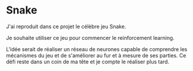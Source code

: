 # Snake

J'ai reproduit dans ce projet le célèbre jeu Snake. 

Je souhaite utiliser ce jeu pour commencer le reinforcement learning.

L'idée serait de réaliser un réseau de neurones capable de comprendre les mécanismes du jeu et de s'améliorer au fur et à mesure de ses parties.
Ce défi reste dans un coin de ma tête et je compte le réaliser plus tard.

